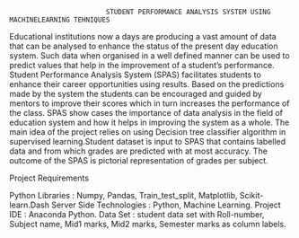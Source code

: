                             STUDENT PERFORMANCE ANALYSIS SYSTEM USING MACHINELEARNING TEHNIQUES
                            
Educational institutions now a days are producing a vast amount of data that can be analysed to enhance the status of the present day education system. Such data when organised in a well defined manner can be used to predict values that help in the improvement of a student’s performance. Student Performance Analysis System (SPAS) facilitates students to enhance  their career opportunities using results. Based on the predictions made by the system the students can be encouraged and guided by mentors to improve their scores which in turn increases the performance of the class. SPAS show cases the importance of data analysis in the field of education system and how it helps in improving the system as a whole. The main idea of the project relies on using Decision tree classifier algorithm in supervised learning.Student dataset is input to SPAS that contains labelled data and from which grades are predicted with at most accuracy. The outcome of the SPAS is pictorial representation of grades per subject.

Project Requirements

Python Libraries		      :	Numpy, Pandas, Train_test_split, Matplotlib, Scikit-learn.Dash
Server Side Technologies 	: Python, Machine Learning.
Project IDE			          :	Anaconda Python.
Data Set			            :	student data set with Roll-number, Subject name, Mid1 marks, 
                            Mid2 marks, Semester marks as column labels.
